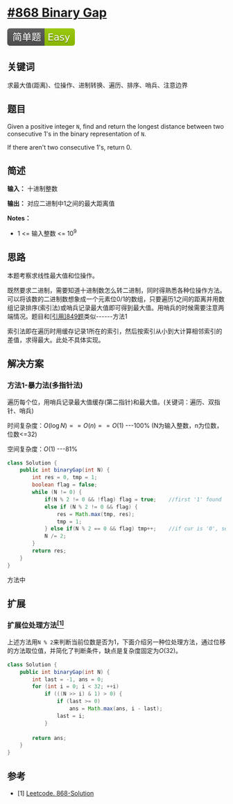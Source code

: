 # [#868 Binary Gap](https://leetcode.com/problems/binary-gap/)

![Easy](/figures/Easy.svg)

## 关键词

求最大值(距离)、位操作、进制转换、遍历、排序、哨兵、注意边界

## 题目

Given a positive integer `N`, find and return the longest distance between two consecutive 1's in the binary representation of `N`.

If there aren't two consecutive 1's, return 0.

## 简述

**输入：** 十进制整数

**输出：** 对应二进制中1之间的最大距离值

**Notes：**

+ 1 <= 输入整数 <= 10$^9$

## 思路

本题考察求线性最大值和位操作。

既然要求二进制，需要知道十进制数怎么转二进制，同时得熟悉各种位操作方法。可以将该数的二进制数想象成一个元素位0/1的数组，只要遍历1之间的距离并用数组记录排序(索引法)或哨兵记录最大值即可得到最大值。用哨兵的时候需要注意两端情况。题目和[[引用]849题](849-MaximizeDistancetoClosestPerson.md)类似------方法1

索引法即在遍历时用缓存记录1所在的索引，然后按索引从小到大计算相邻索引的差值，求得最大。此处不具体实现。

## 解决方案

### 方法1-暴力法(多指针法)

遍历每个位，用哨兵记录最大值缓存(第二指针)和最大值。(关键词：遍历、双指针、哨兵)

时间复杂度：$O(\log{N})==O(n)==O(1)$ ---100% (N为输入整数，n为位数，位数<=32)

空间复杂度：$O(1)$ ---81%

``` java
class Solution {
    public int binaryGap(int N) {
        int res = 0, tmp = 1;
        boolean flag = false;
        while (N != 0) {
            if(N % 2 != 0 && !flag) flag = true;    //first '1' found
            else if (N % 2 != 0 && flag) {
                res = Math.max(tmp, res);
                tmp = 1;
            } else if(N % 2 == 0 && flag) tmp++;    //if cur is '0', second pointer + 1.
            N /= 2;
        }
        return res;
    }
}
```

方法中

## 扩展

### 扩展位处理方法[$^{[1]}$](#refer-anchor-1)

上述方法用`N % 2`来判断当前位数是否为1，下面介绍另一种位处理方法，通过位移的方法取位值，并简化了判断条件，缺点是复杂度固定为$O(32)$。

``` java
class Solution {
    public int binaryGap(int N) {
        int last = -1, ans = 0;
        for (int i = 0; i < 32; ++i)
            if (((N >> i) & 1) > 0) {
                if (last >= 0)
                    ans = Math.max(ans, i - last);
                last = i;
            }

        return ans;
    }
}
```

## 参考

<div id="refer-anchor-1"></div>

+ [1] [Leetcode. 868-Solution](https://leetcode.com/problems/binary-gap/solution/)
